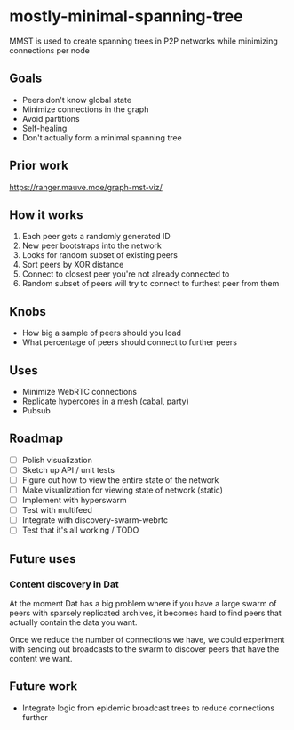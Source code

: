 # mostly-minimal-spanning-tree
MMST is used to create spanning trees in P2P networks while minimizing connections per node

## Goals

- Peers don't know global state
- Minimize connections in the graph
- Avoid partitions
- Self-healing
- Don't actually form a minimal spanning tree

## Prior work

https://ranger.mauve.moe/graph-mst-viz/

## How it works

1. Each peer gets a randomly generated ID
1. New peer bootstraps into the network
1. Looks for random subset of existing peers
1. Sort peers by XOR distance
1. Connect to closest peer you're not already connected to
1. Random subset of peers will try to connect to furthest peer from them

## Knobs

- How big a sample of peers should you load
- What percentage of peers should connect to further peers

## Uses

- Minimize WebRTC connections
- Replicate hypercores in a mesh (cabal, party)
- Pubsub

## Roadmap

- [ ] Polish visualization
- [ ] Sketch up API / unit tests
- [ ] Figure out how to view the entire state of the network
- [ ] Make visualization for viewing state of network (static)
- [ ] Implement with hyperswarm
- [ ] Test with multifeed
- [ ] Integrate with discovery-swarm-webrtc
- [ ] Test that it's all working / TODO

## Future uses

### Content discovery in Dat

At the moment Dat has a big problem where if you have a large swarm of peers with sparsely replicated archives, it becomes hard to find peers that actually contain the data you want.

Once we reduce the number of connections we have, we could experiment with sending out broadcasts to the swarm to discover peers that have the content we want.

## Future work

- Integrate logic from epidemic broadcast trees to reduce connections further
